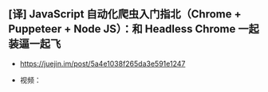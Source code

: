 ## [译] JavaScript 自动化爬虫入门指北（Chrome + Puppeteer + Node JS）：和 Headless Chrome 一起装逼一起飞
- https://juejin.im/post/5a4e1038f265da3e591e1247

- 视频：